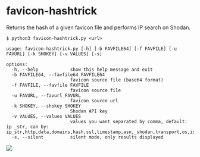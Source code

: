 # favicon-hashtrick

Returns the hash of a given favicon file and performs IP search on Shodan.

```
$ python3 favicon-hashtrick.py <url>
```

```
usage: favicon-hashtrick.py [-h] [-b FAVFILE64] [-f FAVFILE] [-u FAVURL] [-k SHOKEY] [-v VALUES] [-s]

options:
  -h, --help            show this help message and exit
  -b FAVFILE64, --favfile64 FAVFILE64
                        favicon source file (base64 format)
  -f FAVFILE, --favfile FAVFILE
                        favicon source file
  -u FAVURL, --favurl FAVURL
                        favicon source url
  -k SHOKEY, --shokey SHOKEY
                        Shodan API key
  -v VALUES, --values VALUES
                        values you want separated by comma, default: ip _str, can by: ip_str,http,data,domains,hash,ssl,timestamp,asn,_shodan,transport,os,isp,port,org,ip,tags,hostnames,location
  -s, --silent          silent mode, only results displayed
```

<img src="https://raw.githubusercontent.com/gwen001/favicon-hashtrick/main/preview.png" />
